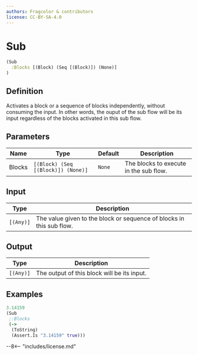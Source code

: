 ```yaml
---
authors: Fragcolor & contributors
license: CC-BY-SA-4.0
---
```



# Sub

```clojure
(Sub
  :Blocks [(Block) (Seq [(Block)]) (None)]
)
```


## Definition

Activates a block or a sequence of blocks independently, without consuming the input. In other words, the ouput of the sub flow will be its input regardless of the blocks activated in this sub flow.


## Parameters

| Name | Type | Default | Description |
|------|------|---------|-------------|
| Blocks | `[(Block) (Seq [(Block)]) (None)]` | `None` | The blocks to execute in the sub flow. |


## Input

| Type | Description |
|------|-------------|
| `[(Any)]` | The value given to the block or sequence of blocks in this sub flow. |


## Output

| Type | Description |
|------|-------------|
| `[(Any)]` | The output of this block will be its input. |


## Examples

```clojure
3.14159
(Sub
 ;:Blocks
 (->
  (ToString)
  (Assert.Is "3.14159" true)))
```


--8<-- "includes/license.md"
